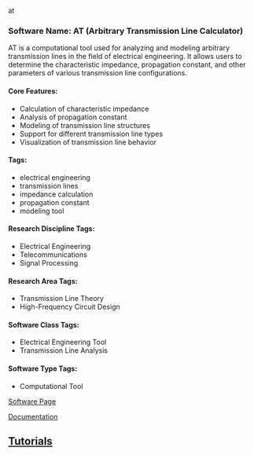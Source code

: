 at
### Software Name: AT (Arbitrary Transmission Line Calculator)

AT is a computational tool used for analyzing and modeling arbitrary transmission lines in the field of electrical engineering. It allows users to determine the characteristic impedance, propagation constant, and other parameters of various transmission line configurations.

#### Core Features:
- Calculation of characteristic impedance
- Analysis of propagation constant
- Modeling of transmission line structures
- Support for different transmission line types
- Visualization of transmission line behavior

#### Tags:
- electrical engineering
- transmission lines
- impedance calculation
- propagation constant
- modeling tool

#### Research Discipline Tags:
- Electrical Engineering
- Telecommunications
- Signal Processing

#### Research Area Tags:
- Transmission Line Theory
- High-Frequency Circuit Design

#### Software Class Tags:
- Electrical Engineering Tool
- Transmission Line Analysis

#### Software Type Tags:
- Computational Tool

[Software Page](https://www.lineto.com/Tools/AT/)

[Documentation](https://www.lineto.com/Tools/AT/Documentation)

[Tutorials](https://www.lineto.com/Tools/AT/Tutorials)
--------------------------------------
